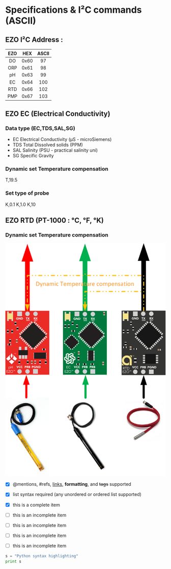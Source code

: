 # Specifications & I²C commands (ASCII)

## EZO I²C Address :

| EZO  | HEX  | ASCII  |
|:-:|:-:|:-:|
| DO  | 0x60  | 97  |
| ORP  | 0x61  | 98  |
| pH  | 0x63  | 99  |
| EC  | 0x64  | 100  |
| RTD  | 0x66  | 102  |
| PMP  | 0x67  | 103  |

## EZO EC (Electrical Conductivity)

### Data type (EC,TDS,SAL,SG)
- EC	Electrical Conductivity (μS - microSiemens)
- TDS 	Total Dissolved solids (PPM)
- SAL	Salinity (PSU - practical salinity uni)
- SG	Specific Gravity

### Dynamic set Temperature compensation

T,19.5

### Set type of probe

K,0.1 K,1.0 K,10

## EZO RTD (PT-1000 : °C, °F, °K)
### Dynamic set Temperature compensation
<img src="https://github.com/captainigloo/HydMan/blob/master/docs/EZO_Circuits/Dynamic%20Temerature%20compensation.png" width="600">


- [x] @mentions, #refs, [links](), **formatting**, and <del>tags</del> supported
- [x] list syntax required (any unordered or ordered list supported)
- [x] this is a complete item
- [ ] this is an incomplete item
- [ ] this is an incomplete item
- [ ] this is an incomplete item
- [ ] this is an incomplete item


```python
s = "Python syntax highlighting"
print s
```
